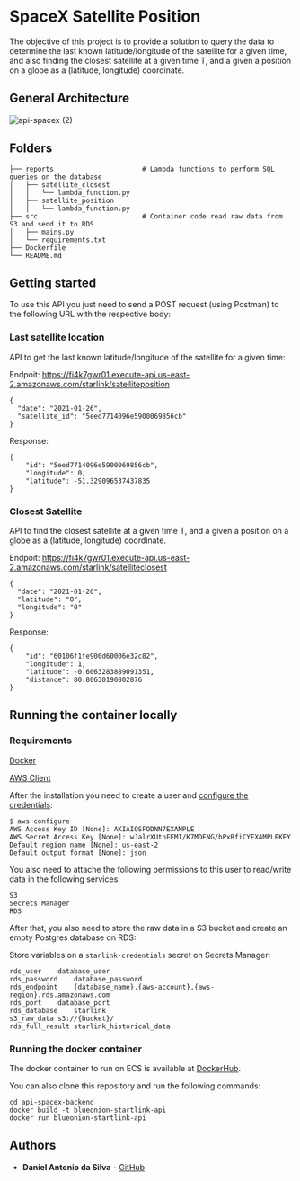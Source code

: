 # SpaceX Satellite Position

The objective of this project is to provide a solution to query the data to determine the last known latitude/longitude of the satellite for a given time, and also finding the closest satellite at a given time T, and a given a position on a globe as a (latitude, longitude) coordinate.

## General Architecture

![api-spacex (2)](https://user-images.githubusercontent.com/27025854/194405263-fa52216d-75e9-4fb0-8c74-3ab1de8b004c.png)

## Folders

    ├── reports                		 # Lambda functions to perform SQL queries on the database
    │   ├── satellite_closest
	│   │   └── lambda_function.py
    │   ├── satellite_position
	│   │   └── lambda_function.py
    ├── src               			 # Container code read raw data from S3 and send it to RDS
    │   ├── mains.py	
	│   └── requirements.txt
    ├── Dockerfile
    └── README.md

## Getting started

To use this API you just need to send a POST request (using Postman) to the following URL with the respective body:

### Last satellite location 
API to get the last known latitude/longitude of the satellite for a given time:

Endpoit:
https://fi4k7gwr01.execute-api.us-east-2.amazonaws.com/starlink/satelliteposition

``` 
{
  "date": "2021-01-26",
  "satellite_id": "5eed7714096e5900069856cb"
}
```

Response:
```
{
    "id": "5eed7714096e5900069856cb",
    "longitude": 0,
    "latitude": -51.329096537437835
}
```

### Closest Satellite
API to find the closest satellite at a given time T, and a given a position on a globe as a (latitude, longitude) coordinate.

Endpoit:
https://fi4k7gwr01.execute-api.us-east-2.amazonaws.com/starlink/satelliteclosest

```
{
  "date": "2021-01-26",
  "latitude": "0",
  "longitude": "0"
}
```

Response:
```
{
    "id": "60106f1fe900d60006e32c82",
    "longitude": 1,
    "latitude": -0.6063283889091351,
    "distance": 80.80630190802876
}
```

## Running the container locally

### Requirements

[Docker](https://docs.docker.com/)

[AWS Client](https://docs.aws.amazon.com/cli/latest/userguide/getting-started-install.html)

After the installation you need to create a user and [configure the credentials](https://docs.aws.amazon.com/cli/latest/userguide/cli-configure-quickstart.html):

```
$ aws configure
AWS Access Key ID [None]: AKIAIOSFODNN7EXAMPLE
AWS Secret Access Key [None]: wJalrXUtnFEMI/K7MDENG/bPxRfiCYEXAMPLEKEY
Default region name [None]: us-east-2
Default output format [None]: json
```

You also need to attache the following permissions to this user to read/write data in the following services:

```
S3
Secrets Manager
RDS
```

After that, you also need to store the raw data in a S3 bucket and create an empty Postgres database on RDS:

Store variables on a `starlink-credentials` secret on Secrets Manager:

```
rds_user	database_user
rds_password	database_password
rds_endpoint	{database_name}.{aws-account}.{aws-region}.rds.amazonaws.com
rds_port	database_port
rds_database	starlink
s3_raw_data	s3://{bucket}/
rds_full_result	starlink_historical_data
```

### Running the docker container

The docker container to run on ECS is available at [DockerHub](https://hub.docker.com/repository/docker/dasilvadanielantonio/blueonion-startlink-api).

You can also clone this repository and run the following commands:

```
cd api-spacex-backend
docker build -t blueonion-startlink-api . 
docker run blueonion-startlink-api 
```

## Authors

* **Daniel Antonio da Silva** - [GitHub](https://github.com/dasilvadaniel)
